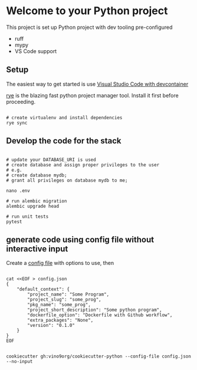 
# Welcome to your Python project

This project is set up Python project with dev tooling pre-configured

* ruff
* mypy
* VS Code support

## Setup

The easiest way to get started is use [Visual Studio Code with devcontainer](https://code.visualstudio.com/docs/devcontainers/containers)

[rye](https://github.com/astral-sh/rye) is the blazing fast python project manager tool. Install it first before proceeding.


```shell

# create virtualenv and install dependencies
rye sync

```

## Develop the code for the stack

```shell

# update your DATABASE_URI is used
# create database and assign proper privileges to the user
# e.g.
# create database mydb;
# grant all privileges on database mydb to me;

nano .env

# run alembic migration
alembic upgrade head

# run unit tests
pytest

```

## generate code using config file without interactive input

Create a [config file](sample_prog.json) with options to use, then

```shell

cat <<EOF > config.json
{
    "default_context": {
        "project_name": "Some Program",
        "project_slug": "some_prog",
        "pkg_name": "some_prog",
        "project_short_description": "Some python program",
        "dockerfile_option": "Dockerfile with Github workflow",
        "extra_packages": "None",
        "version": "0.1.0"
    }
}
EOF


cookiecutter gh:vino9org/cookiecutter-python --config-file config.json --no-input

```
